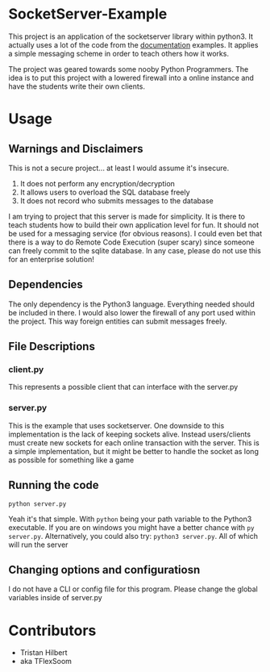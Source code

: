 # SocketServer-Example
This project is an application of the socketserver library within python3.
It actually uses a lot of the code from the [documentation][1] examples.
It applies a simple messaging scheme in order to teach others how it works.

[1]: https://docs.python.org/3.8/library/socketserver.html

The project was geared towards some nooby Python Programmers. The idea
is to put this project with a lowered firewall into a online instance
and have the students write their own clients.

# Usage

## Warnings and Disclaimers
This is not a secure project... at least I would assume it's insecure.

1. It does not perform any encryption/decryption
2. It allows users to overload the SQL database freely
3. It does not record who submits messages to the database

I am trying to project that this server is made for simplicity. It is there
to teach students how to build their own application level for fun. It should
not be used for a messaging service (for obvious reasons). I could even
bet that there is a way to do Remote Code Execution (super scary) since someone
can freely commit to the sqlite database. In any case, please do not use this
for an enterprise solution!

## Dependencies
The only dependency is the Python3 language. Everything needed should be included
in there. I would also lower the firewall of any port used within the project. This
way foreign entities can submit messages freely.

## File Descriptions

### client.py
This represents a possible client that can interface with the server.py

### server.py
This is the example that uses socketserver. One downside to this implementation
is the lack of keeping sockets alive. Instead users/clients must create new sockets
for each online transaction with the server. This is a simple implementation, but it
might be better to handle the socket as long as possible for something like a game

## Running the code
`python server.py`


Yeah it's that simple. With `python` being your path variable to the Python3 executable.
If you are on windows you might have a better chance with `py server.py`. Alternatively,
you could also try: `python3 server.py`. All of which will run the server

## Changing options and configuratiosn
I do not have a CLI or config file for this program. Please change the global variables
inside of server.py

# Contributors
- Tristan Hilbert
- aka TFlexSoom